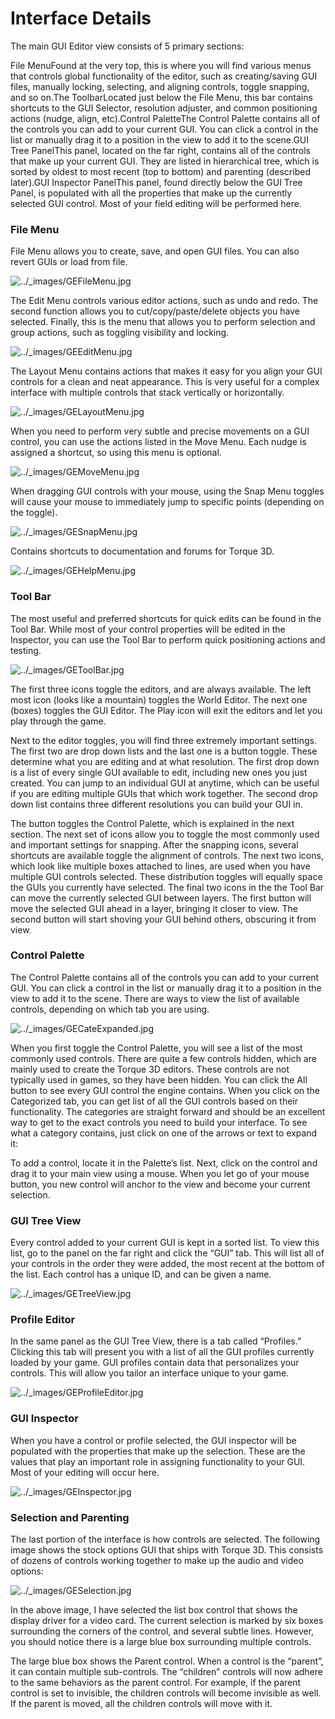 # Interface Details

The main GUI Editor view consists of 5 primary sections:

File MenuFound at the very top, this is where you will find various menus that controls global functionality of the editor, such as creating/saving GUI files, manually locking, selecting, and aligning controls, toggle snapping, and so on.The ToolbarLocated just below the File Menu, this bar contains shortcuts to the GUI Selector, resolution adjuster, and common positioning actions (nudge, align, etc).Control PaletteThe Control Palette contains all of the controls you can add to your current GUI. You can click a control in the list or manually drag it to a position in the view to add it to the scene.GUI Tree PanelThis panel, located on the far right, contains all of the controls that make up your current GUI. They are listed in hierarchical tree, which is sorted by oldest to most recent (top to bottom) and parenting (described later).GUI Inspector PanelThis panel, found directly below the GUI Tree Panel, is populated with all the properties that make up the currently selected GUI control. Most of your field editing will be performed here.

### File Menu

File Menu allows you to create, save, and open GUI files. You can also revert GUIs or load from file.

![../\_images/GEFileMenu.jpg](https://torque-3d.readthedocs.io/en/latest/\_images/GEFileMenu.jpg)

The Edit Menu controls various editor actions, such as undo and redo. The second function allows you to cut/copy/paste/delete objects you have selected. Finally, this is the menu that allows you to perform selection and group actions, such as toggling visibility and locking.

![../\_images/GEEditMenu.jpg](https://torque-3d.readthedocs.io/en/latest/\_images/GEEditMenu.jpg)

The Layout Menu contains actions that makes it easy for you align your GUI controls for a clean and neat appearance. This is very useful for a complex interface with multiple controls that stack vertically or horizontally.

![../\_images/GELayoutMenu.jpg](https://torque-3d.readthedocs.io/en/latest/\_images/GELayoutMenu.jpg)

When you need to perform very subtle and precise movements on a GUI control, you can use the actions listed in the Move Menu. Each nudge is assigned a shortcut, so using this menu is optional.

![../\_images/GEMoveMenu.jpg](https://torque-3d.readthedocs.io/en/latest/\_images/GEMoveMenu.jpg)

When dragging GUI controls with your mouse, using the Snap Menu toggles will cause your mouse to immediately jump to specific points (depending on the toggle).

![../\_images/GESnapMenu.jpg](https://torque-3d.readthedocs.io/en/latest/\_images/GESnapMenu.jpg)

Contains shortcuts to documentation and forums for Torque 3D.

![../\_images/GEHelpMenu.jpg](https://torque-3d.readthedocs.io/en/latest/\_images/GEHelpMenu.jpg)

### Tool Bar

The most useful and preferred shortcuts for quick edits can be found in the Tool Bar. While most of your control properties will be edited in the Inspector, you can use the Tool Bar to perform quick positioning actions and testing.

![../\_images/GEToolBar.jpg](https://torque-3d.readthedocs.io/en/latest/\_images/GEToolBar.jpg)

The first three icons toggle the editors, and are always available. The left most icon (looks like a mountain) toggles the World Editor. The next one (boxes) toggles the GUI Editor. The Play icon will exit the editors and let you play through the game.

Next to the editor toggles, you will find three extremely important settings. The first two are drop down lists and the last one is a button toggle. These determine what you are editing and at what resolution. The first drop down is a list of every single GUI available to edit, including new ones you just created. You can jump to an individual GUI at anytime, which can be useful if you are editing multiple GUIs that which work together. The second drop down list contains three different resolutions you can build your GUI in.

The button toggles the Control Palette, which is explained in the next section. The next set of icons allow you to toggle the most commonly used and important settings for snapping. After the snapping icons, several shortcuts are available toggle the alignment of controls. The next two icons, which look like multiple boxes attached to lines, are used when you have multiple GUI controls selected. These distribution toggles will equally space the GUIs you currently have selected. The final two icons in the the Tool Bar can move the currently selected GUI between layers. The first button will move the selected GUI ahead in a layer, bringing it closer to view. The second button will start shoving your GUI behind others, obscuring it from view.

### Control Palette

The Control Palette contains all of the controls you can add to your current GUI. You can click a control in the list or manually drag it to a position in the view to add it to the scene. There are ways to view the list of available controls, depending on which tab you are using.

![../\_images/GECateExpanded.jpg](https://torque-3d.readthedocs.io/en/latest/\_images/GECateExpanded.jpg)

When you first toggle the Control Palette, you will see a list of the most commonly used controls. There are quite a few controls hidden, which are mainly used to create the Torque 3D editors. These controls are not typically used in games, so they have been hidden. You can click the All button to see every GUI control the engine contains. When you click on the Categorized tab, you can get list of all the GUI controls based on their functionality. The categories are straight forward and should be an excellent way to get to the exact controls you need to build your interface. To see what a category contains, just click on one of the arrows or text to expand it:

To add a control, locate it in the Palette’s list. Next, click on the control and drag it to your main view using a mouse. When you let go of your mouse button, you new control will anchor to the view and become your current selection.

### GUI Tree View

Every control added to your current GUI is kept in a sorted list. To view this list, go to the panel on the far right and click the “GUI” tab. This will list all of your controls in the order they were added, the most recent at the bottom of the list. Each control has a unique ID, and can be given a name.

![../\_images/GETreeView.jpg](https://torque-3d.readthedocs.io/en/latest/\_images/GETreeView.jpg)

### Profile Editor

In the same panel as the GUI Tree View, there is a tab called “Profiles.” Clicking this tab will present you with a list of all the GUI profiles currently loaded by your game. GUI profiles contain data that personalizes your controls. This will allow you tailor an interface unique to your game.

![../\_images/GEProfileEditor.jpg](https://torque-3d.readthedocs.io/en/latest/\_images/GEProfileEditor.jpg)

### GUI Inspector

When you have a control or profile selected, the GUI inspector will be populated with the properties that make up the selection. These are the values that play an important role in assigning functionality to your GUI. Most of your editing will occur here.

![../\_images/GEInspector.jpg](https://torque-3d.readthedocs.io/en/latest/\_images/GEInspector.jpg)

### Selection and Parenting

The last portion of the interface is how controls are selected. The following image shows the stock options GUI that ships with Torque 3D. This consists of dozens of controls working together to make up the audio and video options:

![../\_images/GESelection.jpg](https://torque-3d.readthedocs.io/en/latest/\_images/GESelection.jpg)

In the above image, I have selected the list box control that shows the display driver for a video card. The current selection is marked by six boxes surrounding the corners of the control, and several subtle lines. However, you should notice there is a large blue box surrounding multiple controls.

The large blue box shows the Parent control. When a control is the “parent”, it can contain multiple sub-controls. The “children” controls will now adhere to the same behaviors as the parent control. For example, if the parent control is set to invisible, the children controls will become invisible as well. If the parent is moved, all the children controls will move with it.
